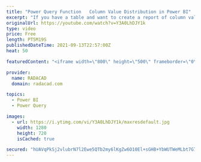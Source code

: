 ```yaml
---
title: "Power Query Function   Column Value Distribution in Power BI"
excerpt: "If you have a table and want to create a report of column value distribution of it in Power BI, This function helps you achieve it. I have explained previously in another blog and video, how to do this process step by step. In this article, I’ll share the code for a custom function that you can copy"
originalUrl: https://youtube.com/watch?v=Y3A0LhDJY1k
type: video
price: Free
length: PT5M19S
publishedDateTime: 2021-09-13T22:57:00Z
heat: 50

featuredContent: "<iframe width=\"800\" height=\"500\" frameborder=\"0\" src=\"https://www.youtube.com/embed/Y3A0LhDJY1k\" allow=\"accelerometer; autoplay; encrypted-media; gyroscope; picture-in-picture\" allowfullscreen></iframe>"

provider:
  name: RADACAD
  domain: radacad.com

topics:
  - Power BI
  - Power Query

images:
  - url: https://i.ytimg.com/vi/Y3A0LhDJY1k/maxresdefault.jpg
    width: 1280
    height: 720
    isCached: true

secured: "hUAVqPkSj2vlubrN7l2Ewe5QTb2my6lKgZw6O10El+sGHB+YbWUTWeMLbt7G7Jmo44akvFAK7ntx1Y0FRjRjEgcWBCaZf2eBJPbzty5iB23eQJogmlunDkDe32HyAoFtnfH5iArs+EKTPDjntiVbaBQ6OsVGkn34kLXU0887a7yPR8Z3PAsEuQASoiYQ985KE0hgZeIn19f1Ux5Lg8XrdvuvfioL1tBZfogUEgfpuKWLo0WY7bdOh1QpPNye1ed/5L1Bnw6iCfJBDGrZTUuzu9aDBe3/dBnQadHbeJ7SgjVYAN0pTjPUucrcVoLvN0JLn08RFDx6SVjcH/Mt3SskHhLQiuxrdB//UJj7XBNocEloRPlYI66PpMayMwnOh6WVUe0SxdDii4YOrs58xkXkWJN2fK0NWxBrMOggRpnF7zQ=;/IpwTmiXce883rucfBvFGA=="
---
```



